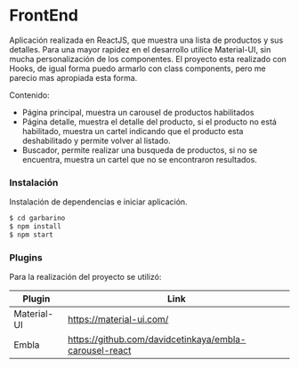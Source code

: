 # FrontEnd

Aplicación realizada en ReactJS, que muestra una lista de productos y sus detalles.
Para una mayor rapidez en el desarrollo utilice Material-UI, sin mucha personalización de los componentes.
El proyecto esta realizado con Hooks, de igual forma puedo armarlo con class components, pero me parecio mas apropiada esta forma.

Contenido:

  - Página principal, muestra un carousel de productos habilitados 
  - Página detalle, muestra el detalle del producto, si el producto no está habilitado, muestra un cartel indicando que el producto esta deshabilitado y permite volver al listado.
  - Buscador, permite realizar una busqueda de productos, si no se encuentra, muestra un cartel que no se encontraron resultados.

### Instalación

Instalación de dependencias e iniciar aplicación.

```sh
$ cd garbarino
$ npm install 
$ npm start
```

### Plugins

Para la realización del proyecto se utilizó:

| Plugin | Link |
| ------ | ------ |
| Material-UI | https://material-ui.com/ |
| Embla | https://github.com/davidcetinkaya/embla-carousel-react |


